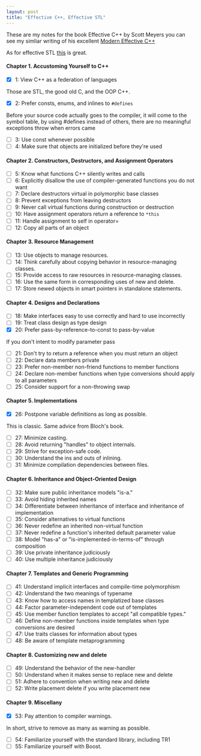 ```yaml
---
layout: post
title: "Effective C++, Effective STL"
---
```

These are my notes for the book Effective C++ by Scott Meyers you can see my simliar writing of his excellent [Modern Effective C++](https://quynhdinh.github.io/notes/2023/09/25/effective-modern-cpp)

As for effective STL [this](https://grant6899.github.io/2017/11/21/Effective-STL-Notes) is great.

#### Chapter 1.  Accustoming Yourself to C++
- [x] 1: View C++ as a federation of languages

Those are STL, the good old C, and the OOP C++.
- [x] 2: Prefer consts, enums, and inlines to `#defines`

Before your source code actually goes to the compiler, it will come to the symbol table, by using #defines instead of others, there are no meaningful exceptions throw when errors came
- [ ] 3: Use const whenever possible
- [ ] 4: Make sure that objects are initialized before they're used

#### Chapter 2.  Constructors, Destructors, and Assignment Operators
- [ ] 5: Know what functions C++ silently writes and calls
- [ ] 6: Explicitly disallow the use of compiler-generated functions you do not want
- [ ] 7: Declare destructors virtual in polymorphic base classes
- [ ] 8: Prevent exceptions from leaving destructors
- [ ] 9: Never call virtual functions during construction or destruction
- [ ] 10: Have assignment operators return a reference to `*this`
- [ ] 11: Handle assignment to self in operator=
- [ ] 12: Copy all parts of an object

#### Chapter 3.  Resource Management
- [ ] 13: Use objects to manage resources.
- [ ] 14: Think carefully about copying behavior in resource-managing classes.
- [ ] 15: Provide access to raw resources in resource-managing classes.
- [ ] 16: Use the same form in corresponding uses of new and delete.
- [ ] 17: Store newed objects in smart pointers in standalone statements.

#### Chapter 4.  Designs and Declarations
- [ ] 18: Make interfaces easy to use correctly and hard to use incorrectly
- [ ] 19: Treat class design as type design
- [x] 20: Prefer pass-by-reference-to-const to pass-by-value

If you don't intent to modify parameter pass
- [ ] 21: Don't try to return a reference when you must return an object
- [ ] 22: Declare data members private
- [ ] 23: Prefer non-member non-friend functions to member functions
- [ ] 24: Declare non-member functions when type conversions should apply to all parameters
- [ ] 25: Consider support for a non-throwing swap

#### Chapter 5.  Implementations
- [x] 26: Postpone variable definitions as long as possible.

This is classic. Same advice from Bloch's book.
- [ ] 27: Minimize casting.
- [ ] 28: Avoid returning "handles" to object internals.
- [ ] 29: Strive for exception-safe code.
- [ ] 30: Understand the ins and outs of inlining.
- [ ] 31: Minimize compilation dependencies between files.

#### Chapter 6.  Inheritance and Object-Oriented Design
- [ ] 32: Make sure public inheritance models "is-a."
- [ ] 33: Avoid hiding inherited names
- [ ] 34: Differentiate between inheritance of interface and inheritance of implementation
- [ ] 35: Consider alternatives to virtual functions
- [ ] 36: Never redefine an inherited non-virtual function
- [ ] 37: Never redefine a function's inherited default parameter value
- [ ] 38: Model "has-a" or "is-implemented-in-terms-of" through composition
- [ ] 39: Use private inheritance judiciously
- [ ] 40: Use multiple inheritance judiciously

#### Chapter 7.  Templates and Generic Programming
- [ ] 41: Understand implicit interfaces and compile-time polymorphism
- [ ] 42: Understand the two meanings of typename
- [ ] 43: Know how to access names in templatized base classes
- [ ] 44: Factor parameter-independent code out of templates
- [ ] 45: Use member function templates to accept "all compatible types."
- [ ] 46: Define non-member functions inside templates when type conversions are desired
- [ ] 47: Use traits classes for information about types
- [ ] 48: Be aware of template metaprogramming

#### Chapter 8.  Customizing new and delete
- [ ] 49: Understand the behavior of the new-handler
- [ ] 50: Understand when it makes sense to replace new and delete
- [ ] 51: Adhere to convention when writing new and delete
- [ ] 52: Write placement delete if you write placement new

#### Chapter 9.  Miscellany
- [x] 53: Pay attention to compiler warnings.

In short, strive to remove as many as warning as possible.
- [ ] 54: Familiarize yourself with the standard library, including TR1
- [ ] 55: Familiarize yourself with Boost.
